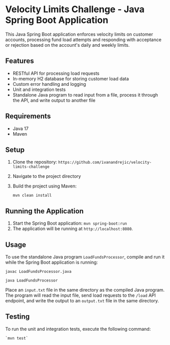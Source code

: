 # Velocity Limits Challenge - Java Spring Boot Application

This Java Spring Boot application enforces velocity limits on customer accounts, processing fund load attempts and responding with acceptance or rejection based on the account's daily and weekly limits.

## Features

- RESTful API for processing load requests
- In-memory H2 database for storing customer load data
- Custom error handling and logging
- Unit and integration tests
- Standalone Java program to read input from a file, process it through the API, and write output to another file

## Requirements

- Java 17
- Maven

## Setup

1. Clone the repository: `https://github.com/ivanandrejic/velocity-limits-challenge`
2. Navigate to the project directory
3. Build the project using Maven:

    `mvn clean install`


## Running the Application

1. Start the Spring Boot application:
    `mvn spring-boot:run`
2. The application will be running at `http://localhost:8080`.

## Usage

To use the standalone Java program `LoadFundsProcessor`, compile and run it while the Spring Boot application is running:

`javac LoadFundsProcessor.java`

`java LoadFundsProcessor`


Place an `input.txt` file in the same directory as the compiled Java program. The program will read the input file, send load requests to the `/load` API endpoint, and write the output to an `output.txt` file in the same directory.

## Testing

To run the unit and integration tests, execute the following command:

    `mvn test`



